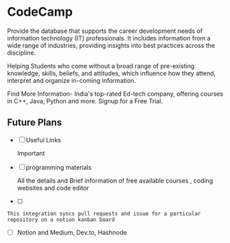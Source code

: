 # CodeCamp
Provide the  database that supports the career development needs of information technology (IT) professionals. It includes information from a wide range of industries, providing insights into best practices across the discipline.

Helping Students who come without a broad range of pre-existing knowledge, skills, beliefs, and attitudes, which influence how they attend, interpret and organize in-coming information.

 Find More Information- India's top-rated Ed-tech company, offering courses in C++, Java, Python and more. Signup for a Free Trial.
 
## Future Plans

- [ ] Useful Links
    
    Important 
    
- [ ] programming materials

     All the details and Brief information  of free available courses , coding websites and code editor
- [ ] 
    
    This integration syncs pull requests and issue for a particular repository on a notion kanban board
    
- [ ] Notion and Medium, Dev.to, Hashnode
    
